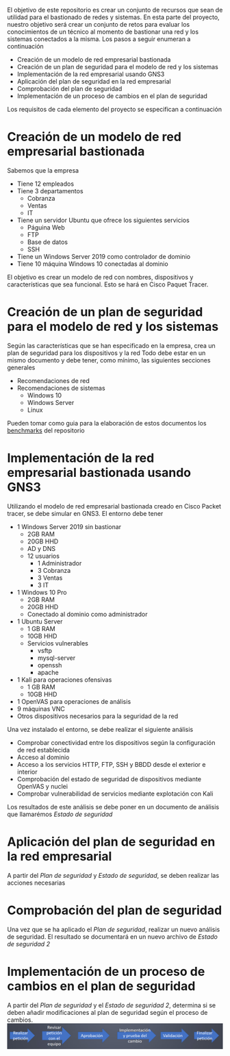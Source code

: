 El objetivo de este repositorio es crear un conjunto de recursos que sean de utilidad para el bastionado de redes y sistemas.
En esta parte del proyecto, nuestro objetivo será crear un conjunto de retos para evaluar los conocimientos de un técnico
al momento de bastionar una red y los sistemas conectados a la misma. Los pasos a seguir enumeran a continuación

- Creación de un modelo de red empresarial bastionada
- Creación de un plan de seguridad para el modelo de red y los sistemas
- Implementación de la red empresarial usando GNS3
- Aplicación del plan de seguridad en la red empresarial
- Comprobación del plan de seguridad
- Implementación de un proceso de cambios en el plan de seguridad

Los requisitos de cada elemento del proyecto se especifican a continuación


# Creación de un modelo de red empresarial bastionada

Sabemos que la empresa 

- Tiene 12 empleados
- Tiene 3 departamentos
    - Cobranza
    - Ventas
    - IT
- Tiene un servidor Ubuntu que ofrece los siguientes servicios
    - Páguina Web
    - FTP
    - Base de datos
    - SSH
- Tiene un Windows Server 2019 como  controlador de dominio
- Tiene 10 máquina Windows 10 conectadas al dominio

El objetivo es crear un modelo de red con nombres, dispositivos y características que sea funcional. Esto se hará en Cisco Paquet Tracer.

# Creación de un plan de seguridad para el modelo de red y los sistemas

Según las características que se han especificado en la empresa, crea un plan de seguridad para los dispositivos y la red
Todo debe estar en un mismo documento y debe tener, como mínimo, las siguientes secciones generales

- Recomendaciones de red
- Recomendaciones de sistemas
    - Windows 10
    - Windows Server
    - Linux

Pueden tomar como guia para la elaboración de estos documentos los [benchmarks](./resources/benchmarks) del repositorio

# Implementación de la red empresarial bastionada usando GNS3

Utilizando el modelo de red empresarial bastionada creado en Cisco Packet tracer, se debe simular en GNS3.
El entorno debe tener

- 1 Windows Server 2019 sin bastionar
    - 2GB RAM
    - 20GB HHD
    - AD y DNS
    - 12 usuarios
        - 1 Administrador
        - 3 Cobranza
        - 3 Ventas
        - 3 IT
- 1 Windows 10 Pro
    - 2GB RAM
    - 20GB HHD
    - Conectado al dominio como administrador
- 1 Ubuntu Server
    - 1 GB RAM
    - 10GB HHD
    - Servicios vulnerables
        - vsftp
        - mysql-server
        - openssh
        - apache
- 1 Kali para operaciones ofensivas 
    - 1 GB RAM
    - 10GB HHD
- 1 OpenVAS para operaciones de análisis
- 9 máquinas VNC
- Otros dispositivos necesarios para la seguridad de la red

Una vez instalado el entorno, se debe realizar el siguiente análisis

- Comprobar conectividad entre los dispositivos según la configuración de red establecida
- Acceso al dominio
- Acceso a los servicios HTTP, FTP, SSH y BBDD desde el exterior e interior
- Comprobación del estado de seguridad de dispositivos mediante OpenVAS y nuclei
- Comprobar vulnerabilidad de servicios mediante explotación con Kali

Los resultados de este análisis se debe poner en un documento de análisis que llamarémos *Estado de seguridad*

# Aplicación del plan de seguridad en la red empresarial

A partir del *Plan de seguridad* y *Estado de seguridad*, se deben realizar las acciones necesarias 

# Comprobación del plan de seguridad

Una vez que se ha aplicado el *Plan de seguridad*, realizar un nuevo análisis de seguridad. 
El resultado se documentará en un nuevo archivo de *Estado de seguridad 2*

# Implementación de un proceso de cambios en el plan de seguridad

A partir del *Plan de seguridad* y el *Estado de seguridad 2*, determina si se deben añadir modificaciones al plan
de seguridad según el proceso de cambios.
![NotFound](./resources/images/control-changes.png)
